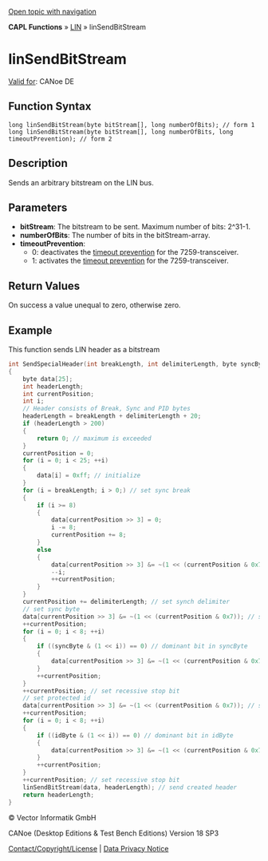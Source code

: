 [Open topic with navigation](../../../../../CANoeDEFamily.htm#Topics/CAPLFunctions/LIN/Functions/CAPLfunctionLINSendBitStream.md)

**CAPL Functions** » [LIN](../CAPLfunctionsLINOverview.md) » linSendBitStream

# linSendBitStream

[Valid for](../../../Shared/FeatureAvailability.md): CANoe DE

## Function Syntax

```plaintext
long linSendBitStream(byte bitStream[], long numberOfBits); // form 1
long linSendBitStream(byte bitStream[], long numberOfBits, long timeoutPrevention); // form 2
```

## Description

Sends an arbitrary bitstream on the LIN bus.

## Parameters

- **bitStream**: The bitstream to be sent. Maximum number of bits: 2^31-1.
- **numberOfBits**: The number of bits in the bitStream-array.
- **timeoutPrevention**:
  - 0: deactivates the [timeout prevention](../CAPLfunctionsLINTimeoutPrevention.md) for the 7259-transceiver.
  - 1: activates the [timeout prevention](../CAPLfunctionsLINTimeoutPrevention.md) for the 7259-transceiver.

## Return Values

On success a value unequal to zero, otherwise zero.

## Example

This function sends LIN header as a bitstream

```c
int SendSpecialHeader(int breakLength, int delimiterLength, byte syncByte, byte idByte)
{
    byte data[25];
    int headerLength;
    int currentPosition;
    int i;
    // Header consists of Break, Sync and PID bytes
    headerLength = breakLength + delimiterLength + 20;
    if (headerLength > 200)
    {
        return 0; // maximum is exceeded
    }
    currentPosition = 0;
    for (i = 0; i < 25; ++i)
    {
        data[i] = 0xff; // initialize 
    }
    for (i = breakLength; i > 0;) // set sync break
    {
        if (i >= 8)
        {
            data[currentPosition >> 3] = 0;
            i -= 8;
            currentPosition += 8;
        }
        else
        {
            data[currentPosition >> 3] &= ~(1 << (currentPosition & 0x7));
            --i;
            ++currentPosition;
        }
    }
    currentPosition += delimiterLength; // set synch delimiter
    // set sync byte
    data[currentPosition >> 3] &= ~(1 << (currentPosition & 0x7)); // start bit
    ++currentPosition;
    for (i = 0; i < 8; ++i)
    {
        if ((syncByte & (1 << i)) == 0) // dominant bit in syncByte
        {
            data[currentPosition >> 3] &= ~(1 << (currentPosition & 0x7));
        }
        ++currentPosition;
    }
    ++currentPosition; // set recessive stop bit
    // set protected id
    data[currentPosition >> 3] &= ~(1 << (currentPosition & 0x7)); // start bit
    ++currentPosition;
    for (i = 0; i < 8; ++i)
    {
        if ((idByte & (1 << i)) == 0) // dominant bit in idByte
        {
            data[currentPosition >> 3] &= ~(1 << (currentPosition & 0x7));
        }
        ++currentPosition;
    }
    ++currentPosition; // set recessive stop bit
    linSendBitStream(data, headerLength); // send created header
    return headerLength;
}
```

© Vector Informatik GmbH

CANoe (Desktop Editions & Test Bench Editions) Version 18 SP3

[Contact/Copyright/License](../../../Shared/ContactCopyrightLicense.md) | [Data Privacy Notice](https://www.vector.com/int/en/company/get-info/privacy-policy/)
